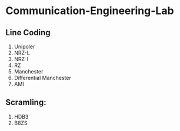 # Communication-Engineering-Lab

## Line Coding
1. Unipoler
2. NRZ-L
3. NRZ-I
4. RZ
5. Manchester
6. Differential Manchester
7. AMI

## Scramling:
1. HDB3
2. B8ZS
